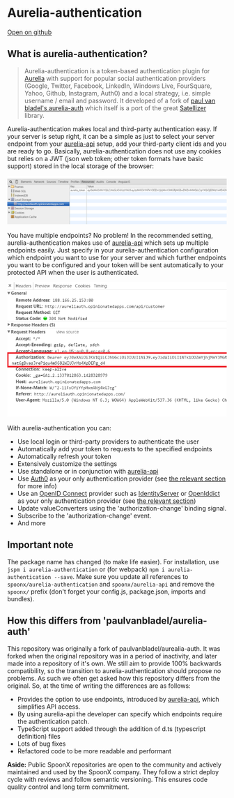 # Aurelia-authentication

[Open on github](https://github.com/SpoonX/aurelia-authentication)

## What is aurelia-authentication?

> Aurelia-authentication is a token-based authentication plugin for [Aurelia](http://aurelia.io/) with support for popular social authentication providers (Google, Twitter, Facebook, LinkedIn, Windows Live, FourSquare, Yahoo, Github, Instagram, Auth0) and a local strategy, i.e. simple username / email and password. It developed of a fork of [paul van bladel's aurelia-auth](https://github.com/paulvanbladel/aurelia-auth/) which itself is a port of the great [Satellizer](https://github.com/sahat/satellizer/) library.

Aurelia-authentication makes local and third-party authentication easy. If your server is setup right, it can be a simple as just to select your server endpoint from your [aurelia-api](https://github.com/SpoonX/aurelia-api) setup, add your third-party client ids and you are ready to go. Basically, aurelia-authentication does not use any cookies but relies on a JWT (json web token; other token formats have basic support) stored in the local storage of the browser:

![JWT in local storage](./pictures/TokenViaDevelopmentTools.png)

You have multiple endpoints? No problem! In the recommended setting, aurelia-authentication makes use of [aurelia-api](https://github.com/SpoonX/aurelia-api) which sets up multiple endpoints easily. Just specify in your aurelia-authentication configuration which endpoint you want to use for your server and which further endpoints you want to be configured and your token will be sent automatically to your protected API when the user is authenticated.

![Authentication header](./pictures/authHeader.png)

With aurelia-authentication you can:

* Use local login or third-party providers to authenticate the user
* Automatically add your token to requests to the specified endpoints
* Automatically refresh your token
* Extensively customize the settings
* Use standalone or in conjunction with [aurelia-api](https://github.com/SpoonX/aurelia-api)
* Use [Auth0](https://auth0.com) as your only authentication provider (see [the relevant section](auth0.md) for more info)
* Use an [OpenID Connect](http://openid.net/connect/) provider such as [IdentityServer](https://github.com/IdentityServer/IdentityServer4) 
or [OpenIddict](https://github.com/openiddict/openiddict-core) as your only authentication provider (see [the relevant section](oidc.md))
* Update valueConverters using the 'authorization-change' binding signal.
* Subscribe to the 'authorization-change' event.
* And more

## Important note

The package name has changed (to make life easier). For installation, use `jspm i aurelia-authentication` or (for webpack) `npm i aurelia-authentication --save`. Make sure you update all references to `spoonx/aurelia-authentication` and `spoonx/aurelia-api` and remove the `spoonx/` prefix (don't forget your config.js, package.json, imports and bundles).

## How this differs from 'paulvanbladel/aurelia-auth'

This repository was originally a fork of paulvanbladel/aurealia-auth. It was forked when the original repository was in a period of inactivity, and later made into a repository of it's own. We still aim to provide 100% backwards compatibility, so the transition to aurelia-authentication should propose no problems.
As such we often get asked how this repository differs from the original. So, at the time of writing the differences are as follows:

* Provides the option to use endpoints, introduced by [aurelia-api](https://github.com/SpoonX/aurelia-api), which simplifies API access.
* By using aurelia-api the developer can specify which endpoints require the authentication patch.
* TypeScript support added through the addition of d.ts (typescript definition) files
* Lots of bug fixes
* Refactored code to be more readable and performant

**Aside:** Public SpoonX repositories are open to the community and actively maintained and used by the SpoonX company. They follow a strict deploy cycle with reviews and follow semantic versioning. This ensures code quality control and long term commitment.
